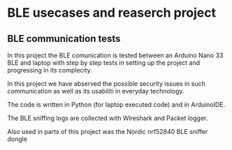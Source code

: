# BLE usecases and reaserch project

## BLE communication tests 

In this project the BLE comunication is tested between an Arduino Nano 33 BLE and laptop with step by step tests in setting up the project and progressing in its complecity.

In this project we have abserved the possible security issues in such communication as well as its usabiliti in everyday technology.

The code is written in Python (for laptop executed code) and in ArduinoIDE.

The BLE sniffing logs are collected with Wireshark and Packet logger.

Also used in parts of this project was the Nordic nrf52840 BLE sniffer dongle